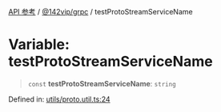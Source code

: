 [API 参考](../../../index.md) / [@142vip/grpc](../index.md) / testProtoStreamServiceName

# Variable: testProtoStreamServiceName

> `const` **testProtoStreamServiceName**: `string`

Defined in: [utils/proto.util.ts:24](https://github.com/142vip/core-x/blob/15d5bc9ef4bece78c0e60bdf074a2d245f625100/packages/grpc/src/utils/proto.util.ts#L24)
